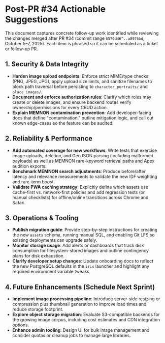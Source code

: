 # Post-PR #34 Actionable Suggestions

This document captures concrete follow-up work identified while reviewing the
changes merged after PR #34 (commit range `6570d46^..a8976bd`, October 5–7,
2025). Each item is phrased so it can be scheduled as a ticket or follow-up PR.

## 1. Security & Data Integrity

- **Harden image upload endpoints**: Enforce strict MIME/type checks (PNG,
  JPEG, JPG), apply upload size limits, and sanitize filenames to block path
  traversal before persisting to `character_portraits/` and `place_images/`.
- **Document and enforce authorization rules**: Clarify which roles may create
  or delete images, and ensure backend routes verify ownership/permissions for
  every CRUD action.
- **Explain MEMNON contamination prevention**: Add developer-facing docs that
  define "contamination," outline mitigation logic, and call out known
  edge-cases so the feature can be audited.

## 2. Reliability & Performance

- **Add automated coverage for new workflows**: Write tests that exercise image
  uploads, deletion, and GeoJSON parsing (including malformed payloads) as well
  as MEMNON rare-keyword retrieval paths and Apex audition exports.
- **Benchmark MEMNON search adjustments**: Produce before/after latency and
  relevance measurements to validate the new IDF weighting and rare-term boost.
- **Validate PWA caching strategy**: Explicitly define which assets use
  cache-first vs. network-first policies and add regression tests (or manual
  checklists) for offline/online transitions across Chrome and Safari.

## 3. Operations & Tooling

- **Publish migration guide**: Provide step-by-step instructions for creating
  the new `assets` schema, running manual SQL, and enabling Git LFS so existing
  deployments can upgrade safely.
- **Monitor storage usage**: Add alerts or dashboards that track disk
  consumption for filesystem-stored images and outline contingency plans for
  disk exhaustion.
- **Clarify developer setup changes**: Update onboarding docs to reflect the
  new PostgreSQL defaults in the `iris` launcher and highlight any required
  environment variable tweaks.

## 4. Future Enhancements (Schedule Next Sprint)

- **Implement image processing pipeline**: Introduce server-side resizing or
  compression plus thumbnail generation to improve load times and reduce
  storage footprint.
- **Explore object storage migration**: Evaluate S3-compatible backends for the
  growing image corpus, including cost estimates and CDN integration options.
- **Enhance admin tooling**: Design UI for bulk image management and consider
  quotas or cleanup jobs to manage large libraries.


